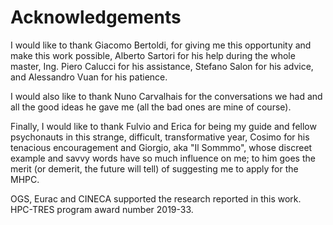 # Acknowledgements

I would like to thank Giacomo Bertoldi, for giving me this opportunity and make this work possible, Alberto Sartori for his help during the whole master, Ing. Piero Calucci for his assistance, Stefano Salon for his advice, and Alessandro Vuan for his patience.

I would also like to thank Nuno Carvalhais for the conversations we had and all the good ideas he gave me (all the bad ones are mine of course).

Finally, I would like to thank Fulvio and Erica for being my guide and fellow psychonauts in this strange, difficult, transformative year, Cosimo for his tenacious encouragement and Giorgio, aka "Il Sommmo", whose discreet example and savvy words have so much influence on me; to him goes the merit (or demerit, the future will tell) of suggesting me to apply for the MHPC.

OGS, Eurac and CINECA supported the research reported in this work. HPC-TRES program award number 2019-33.
